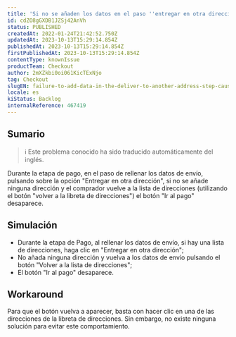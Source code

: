 ```yaml
---
title: 'Si no se añaden los datos en el paso ''entregar en otra dirección'', desaparece el botón ''ir al pago''.'
id: cdZO8gGXDB1JZSj42AnVh
status: PUBLISHED
createdAt: 2022-01-24T21:42:52.750Z
updatedAt: 2023-10-13T15:29:14.854Z
publishedAt: 2023-10-13T15:29:14.854Z
firstPublishedAt: 2023-10-13T15:29:14.854Z
contentType: knownIssue
productTeam: Checkout
author: 2mXZkbi0oi061KicTExNjo
tag: Checkout
slugEN: failure-to-add-data-in-the-deliver-to-another-address-step-causes-the-go-to-payment-button-to-disappear
locale: es
kiStatus: Backlog
internalReference: 467419
---
```


## Sumario

>ℹ️ Este problema conocido ha sido traducido automáticamente del inglés.


Durante la etapa de pago, en el paso de rellenar los datos de envío, pulsando sobre la opción "Entregar en otra dirección", si no se añade ninguna dirección y el comprador vuelve a la lista de direcciones (utilizando el botón "volver a la libreta de direcciones") el botón "Ir al pago" desaparece.


##

## Simulación



- Durante la etapa de Pago, al rellenar los datos de envío, si hay una lista de direcciones, haga clic en "Entregar en otra dirección";
- No añada ninguna dirección y vuelva a los datos de envío pulsando el botón "Volver a la lista de direcciones";
- El botón "Ir al pago" desaparece.



## Workaround


Para que el botón vuelva a aparecer, basta con hacer clic en una de las direcciones de la libreta de direcciones. Sin embargo, no existe ninguna solución para evitar este comportamiento.




